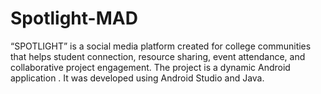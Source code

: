 # Spotlight-MAD
“SPOTLIGHT” is a social media platform created for college communities that helps student connection, resource sharing, event attendance, and collaborative project engagement. The project is a dynamic Android application . It was developed using Android Studio and Java.
